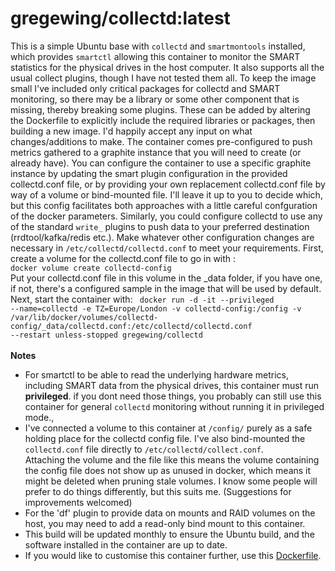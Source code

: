 # gregewing/collectd:latest
This is a simple Ubuntu base with <code>collectd</code> and 
<code>smartmontools</code> installed, which provides 
<code>smartctl</code> allowing this container to monitor the SMART 
statistics for the physical drives in the host computer.  It also 
supports all the usual collect plugins, though I have not tested them 
all. To keep the image small I've included only critical packages for 
collectd and SMART monitoring, so there may be a library or some other 
component that is missing, thereby breaking some plugins.  These can be 
added by altering the Dockerfile to explicitly include the required 
libraries or packages, then building a new image.  I'd happily accept 
any input on what changes/additions to make. The container comes 
pre-configured to push metrics gathered to a graphite instance that you 
will need to create (or already have).  You can configure the container 
to use a specific graphite instance by updating the smart plugin 
configuration in the provided collectd.conf file, or by providing your 
own replacement collectd.conf file by way of a volume or bind-mounted 
file.  I'll leave it up to you to decide which, but this config 
facilitates both approaches with a little careful confguration of the 
docker parameters.  Similarly, you could configure collectd to use any 
of the standard <code>write_</code> plugins to push data to your 
preferred destination (rrdtool/kafka/redis etc.). Make whatever other 
configuration changes are necessary in 
<code>/etc/collectd/collectd.conf</code> to meet your requirements. 
First, create a volume for the collectd.conf file to go in with : <code> 
docker volume create collectd-config </code><br> Put your collectd.conf 
file in this volume in the _data folder, if you have one, if not, 
there's a configured sample in the image that will be used by default. 
Next, start the container with: <code> docker run -d -it --privileged
  --name=collectd
  -e TZ=Europe/London
  -v collectd-config:/config
  -v 
/var/lib/docker/volumes/collectd-config/_data/collectd.conf:/etc/collectd/collectd.conf
  --restart unless-stopped
  gregewing/collectd </code> <br> <br> <b>Notes</b><br> <ul type="disc"> 
<li>For smartctl to be able to read the underlying hardware metrics, 
including SMART data from the physical drives, this container must run 
<b>privileged</b>.  if you dont need those things, you probably can 
still use this container for general <code>collectd</code> monitoring 
without running it in privileged mode., </li> <li>I've connected a 
volume to this container at <code>/config/</code> purely as a safe 
holding place for the collectd config file.  I've also bind-mounted the 
<code>collectd.conf</code> file directly to 
<code>/etc/collectd/collect.conf</code>. <br>Attaching the volume and 
the file like this means the volume containing the config file does not 
show up as unused in docker, which means it might be deleted when 
pruning stale volumes. I know some people will prefer to do things 
differently, but this suits me. (Suggestions for improvements 
welcomed)</li> <li>For the 'df' plugin to provide data on mounts and 
RAID volumes on the host, you may need to add a read-only bind mount to 
this container. </li> <li>This build will be updated monthly to ensure 
the Ubuntu build, and the software installed in the container are up to 
date.</li> <li>If you would like to customise this container further, 
use this <a 
href="https://github.com/gregewing/collectd/blob/master/Dockerfile">Dockerfile</a>.</li>
</ul>
